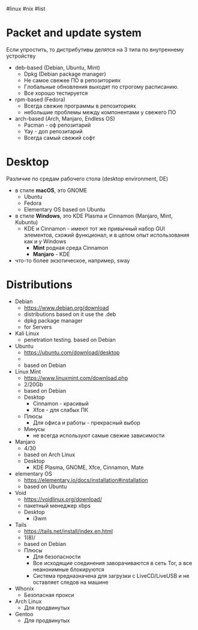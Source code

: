 #linux #nix #list
# Packet and update system
Если упростить, то дистрибутивы делятся на 3 типа по внутреннему устройству
- deb-based (Debian, Ubuntu, Mint)
	- Dpkg (Debian package manager)
	- Не самое свежее ПО в репозиториях
	- Глобальные обновления выходят по строгому расписанию.
	- Все хорошо тестируется
- rpm-based (Fedora)
	- Всегда свежие программы в репозиториях
	- небольшие проблемы между компонентами у свежего ПО
- arch-based (Arch, Manjaro, Endless OS)
	- Pacman - оф репозитарий
	- Yay - доп репозитарий
	- Всегда самый свежий софт

# Desktop
Различие по средам рабочего стола (desktop environment, DE)
- в стиле **macOS**, это GNOME 
	- Ubuntu
	- Fedora
	- Elementary OS based on Ubuntu
- в стиле **Windows**, это KDE Plasma и Cinnamon (Manjaro, Mint, Kubuntu) 
	- KDE и Cinnamon - имеют тот же привычный набор GUI элементов, схожий функционал, и в целом опыт использования как и у Windows
		- **Mint** родная среда Cinnamon
		- **Manjaro** - KDE
- что-то более экзотическое, например, sway 

# Distributions
- Debian
	- https://www.debian.org/download
	- distributions based on it use the .deb
	- dpkg package manager
	- for Servers
- Kali Linux
	- penetration testing. based on Debian
- Ubuntu
	- https://ubuntu.com/download/desktop
	- 
	- based on Debian
- Linux Mint
	- https://www.linuxmint.com/download.php
	- 2/20Gb
	- based on Debian
	- Desktop
		- Cinnamon - красивый
		- Xfce - для слабых ПК
	- Плюсы
		- Для офиса и работы - прекрасный выбор
	- Минусы
		- не всегда используют самые свежие зависимости
- Manjaro
	- 4/30
	- based on Arch Linux
	- Desktop
		- KDE Plasma, GNOME, Xfce, Cinnamon, Mate
- elementary OS
	- https://elementary.io/docs/installation#installation
	- based on Ubuntu
- Void
	- https://voidlinux.org/download/
	- пакетный менеджер xbps
	- Desktop
		- i3wm
- Tails
	- https://tails.net/install/index.en.html
	- 1(8)/
	- based on Debian
	- Плюсы
		- Для безопасности
		- Все исходящие соединения заворачиваются в сеть Tor, а все неанонимные блокируются
		- Система предназначена для загрузки с LiveCD/LiveUSB и не оставляет следов на машине
- Whonix
	- Безопасная прокси
- Arch Linux
	- Для продвинутых
- Gentoo
	- Для продвинутых